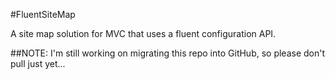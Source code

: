 #FluentSiteMap

A site map solution for MVC that uses a fluent configuration API.

##NOTE:
I'm still working on migrating this repo into GitHub, so please don't pull just yet...
